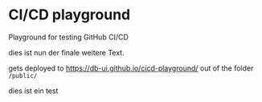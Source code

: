 # CI/CD playground

Playground for testing GitHub CI/CD

dies ist nun der finale weitere Text.

gets deployed to https://db-ui.github.io/cicd-playground/ out of the folder `/public/`

dies ist ein test
